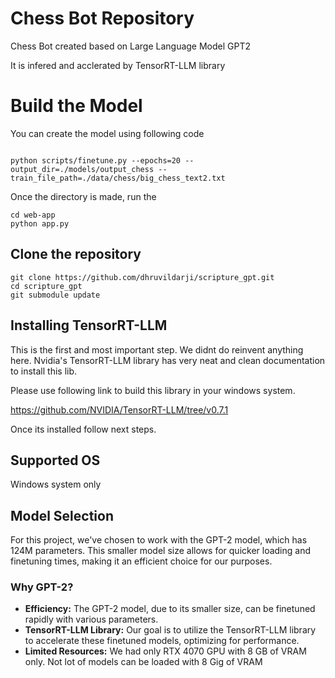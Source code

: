 # Chess Bot Repository

Chess Bot created based on Large Language Model GPT2

It is infered and acclerated by TensorRT-LLM library

# Build the Model

You can create the model using following code

```

python scripts/finetune.py --epochs=20 --output_dir=./models/output_chess --train_file_path=./data/chess/big_chess_text2.txt
```

Once the directory is made, run the

```
cd web-app
python app.py
```

## Clone the repository

```
git clone https://github.com/dhruvildarji/scripture_gpt.git
cd scripture_gpt
git submodule update
```

## Installing TensorRT-LLM

This is the first and most important step.
We didnt do reinvent anything here. Nvidia's TensorRT-LLM library has very neat and clean documentation to install this lib.

Please use following link to build this library in your windows system.

https://github.com/NVIDIA/TensorRT-LLM/tree/v0.7.1

Once its installed follow next steps.

## Supported OS

Windows system only

## Model Selection

For this project, we've chosen to work with the GPT-2 model, which has 124M parameters. This smaller model size allows for quicker loading and finetuning times, making it an efficient choice for our purposes.

### Why GPT-2?

- **Efficiency:** The GPT-2 model, due to its smaller size, can be finetuned rapidly with various parameters.
- **TensorRT-LLM Library:** Our goal is to utilize the TensorRT-LLM library to accelerate these finetuned models, optimizing for performance.
- **Limited Resources:** We had only RTX 4070 GPU with 8 GB of VRAM only. Not lot of models can be loaded with 8 Gig of VRAM

